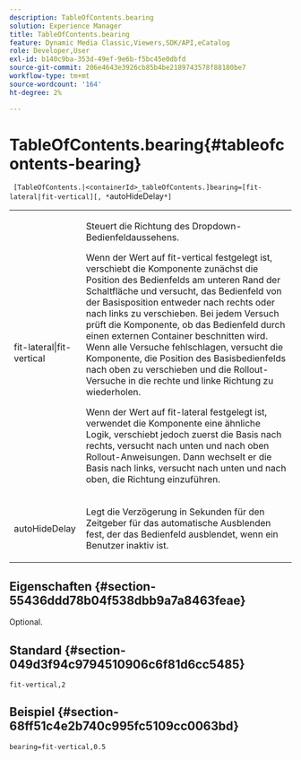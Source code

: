 ```yaml
---
description: TableOfContents.bearing
solution: Experience Manager
title: TableOfContents.bearing
feature: Dynamic Media Classic,Viewers,SDK/API,eCatalog
role: Developer,User
exl-id: b140c9ba-353d-49ef-9e6b-f5bc45e0dbfd
source-git-commit: 206e4643e3926cb85b4be2189743578f88180be7
workflow-type: tm+mt
source-wordcount: '164'
ht-degree: 2%

---
```


# TableOfContents.bearing{#tableofcontents-bearing}

` [TableOfContents.|<containerId>_tableOfContents.]bearing=[fit-lateral|fit-vertical][, *`autoHideDelay`*]`

<table id="table_5151E6EA076C4AAD8D952A09E1F17C44"> 
 <tbody> 
  <tr> 
   <td> <p> <span class="codeph"> fit-lateral|fit-vertical</span> </p> </td> 
   <td> <p> Steuert die Richtung des Dropdown-Bedienfeldaussehens. </p> <p>Wenn der Wert auf <span class="codeph"> fit-vertical</span> festgelegt ist, verschiebt die Komponente zunächst die Position des Bedienfelds am unteren Rand der Schaltfläche und versucht, das Bedienfeld von der Basisposition entweder nach rechts oder nach links zu verschieben. Bei jedem Versuch prüft die Komponente, ob das Bedienfeld durch einen externen Container beschnitten wird. Wenn alle Versuche fehlschlagen, versucht die Komponente, die Position des Basisbedienfelds nach oben zu verschieben und die Rollout-Versuche in die rechte und linke Richtung zu wiederholen. </p> <p>Wenn der Wert auf <span class="codeph"> fit-lateral</span> festgelegt ist, verwendet die Komponente eine ähnliche Logik, verschiebt jedoch zuerst die Basis nach rechts, versucht nach unten und nach oben Rollout-Anweisungen. Dann wechselt er die Basis nach links, versucht nach unten und nach oben, die Richtung einzuführen. </p> </td> 
  </tr> 
  <tr> 
   <td> <p> <span class="codeph"><span class="varname"> autoHideDelay</span></span> </p> </td> 
   <td> <p> Legt die Verzögerung in Sekunden für den Zeitgeber für das automatische Ausblenden fest, der das Bedienfeld ausblendet, wenn ein Benutzer inaktiv ist. </p> </td> 
  </tr> 
 </tbody> 
</table>

## Eigenschaften {#section-55436ddd78b04f538dbb9a7a8463feae}

Optional.

## Standard {#section-049d3f94c9794510906c6f81d6cc5485}

`fit-vertical,2`

## Beispiel {#section-68ff51c4e2b740c995fc5109cc0063bd}

`bearing=fit-vertical,0.5`
